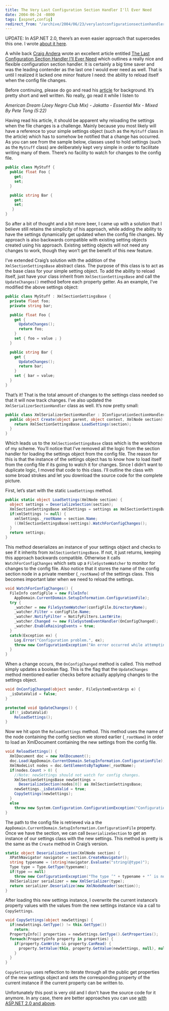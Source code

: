```yaml
---
title: The Very Last Configuration Section Handler I'll Ever Need
date: 2004-06-24 -0800
tags: [aspnet,config]
redirect_from: "/archive/2004/06/23/verylastconfigurationsectionhandler.aspx/"
---
```


UPDATE: In ASP.NET 2.0, there’s an even easier approach that supercedes this one. I wrote [about it here](https://haacked.com/archive/2007/03/12/custom-configuration-sections-in-3-easy-steps.aspx "configuration in asp.net 2.0").

A while back [Craig Andera](http://pluralsight.com/blogs/craig/default.aspx "Craig Andera’s Blog") wrote an excellent article entitled [The Last Configuration Section Handler I’ll Ever Need](http://www.pluralsight.com/wiki/default.aspx/Craig/XmlSerializerSectionHandler.html) which outlines a really nice and flexible configuration section handler. It is certainly a big time saver and was the leading contender as the last one I would ever need as well. That is until I realized it lacked one minor feature I need: the ability to reload itself when the config file changes.

Before continuing, please do go and read his [article](http://www.pluralsight.com/wiki/default.aspx/Craig/XmlSerializerSectionHandler.html "The Last Configuration Section Handler") for background. It’s pretty short and well written. No really, go read it while I listen to

_American Dream (Joey Negro Club Mix) - Jakatta - Essential Mix - Mixed By Pete Tong (5:22)_

Having read his article, it should be apparent why reloading the settings when the file changes is a challenge. Mainly because you most
likely will have a reference to your simple settings object (such as the `MyStuff` class in the article) which has to somehow be notified that a change has occurred. As you can see from the sample below, classes used to hold settings (such as the `MyStuff` class) are deliberately kept very simple in order to facilitate writing many of them. There’s no facility to watch for changes to the config file.

```csharp
public class MyStuff {
  public float Foo {
    get;
    set;
  }

  public string Bar {
    get;
    set;
   }
}
```

So after a bit of thought and a bit more beer, I came up with a solution that I believe still retains the simplicity of his approach, while adding the ability to have the settings dynamically get updated when the config file changes. My approach is also backwards compatible with existing setting objects created using his approach. Existing setting objects will not need any changes to work, though they won’t get the benefit of this new feature.

I’ve extended Craig’s solution with the addition of the `XmlSectionSettingsBase` abstract class. The purpose of this class is to
act as the base class for your simple setting object. To add the ability to reload itself, just have your class inherit from
`XmlSectionSettingsBase` and call the `UpdateChanges()` method before each property getter. As an example, I’ve modified the above settings object:

```csharp
public class MyStuff : XmlSectionSettingsBase {
  private float foo;
  private string bar;

  public float Foo {
    get {
      UpdateChanges();
      return foo;
    }
    set { foo = value ; }
  }

  public string Bar {
    get {
      UpdateChanges();
      return bar;
    }
    set { bar = value;
  }
}
```

That’s it! That is the total amount of changes to the settings class needed so that it will now track changes. I’ve also updated the
`XmlSerializerSectionHandler` class as well. It’s now pretty small:

```csharp
public class XmlSerializerSectionHandler : IConfigurationSectionHandler {
  public object Create(object parent, object context, XmlNode section)  {
    return XmlSectionSettingsBase.LoadSettings(section);
  }
}
```

Which leads us to the `XmlSectionSettingsBase` class which is the workhorse of my scheme. You’ll notice that I’ve removed all the logic
from the section handler for loading the settings object from the config file. The reason for this is that the instance of the settings object has to know how to load itself from the config file if its going to watch it for changes. Since I didn’t want to duplicate logic, I moved that code to this class. I’ll outline the class with some broad strokes and let you download the source code for the complete picture.

First, let’s start with the static `LoadSettings` method.

```csharp
public static object LoadSettings(XmlNode section) {
  object settings = DeserializeSection(section);
  XmlSectionSettingsBase xmlSettings = settings as XmlSectionSettingsBase;
  if(xmlSettings != null) {
    xmlSettings._rootName = section.Name;
    ((XmlSectionSettingsBase)settings).WatchForConfigChanges();
  }
  return settings;
}
```

This method deserializes an instance of your settings object and checks to see if it inherits from `XmlSectionSettingsBase`. If not, it just returns, keeping this approach backwards compatible. Otherwise it calls `WatchForConfigChanges` which sets up a `FileSystemWatcher` to monitor for changes to the config file. Also notice that it stores the name of the config section node in a private member (`_rootName`) of the settings class. This becomes important later when we need to reload the settings.

```csharp
void WatchForConfigChanges() {
  FileInfo configFile = new FileInfo(
    AppDomain.CurrentDomain.SetupInformation.ConfigurationFile);
  try {
    _watcher = new FileSystemWatcher(configFile.DirectoryName);
    _watcher.Filter = configFile.Name;
    _watcher.NotifyFilter = NotifyFilters.LastWrite;
    _watcher.Changed += new FileSystemEventHandler(OnConfigChanged);
    _watcher.EnableRaisingEvents = true;
  }
  catch(Exception ex) {
    Log.Error("Configuration problem.", ex);
    throw new ConfigurationException("An error occurred while attempting to watch for file system changes.", ex);
  }
}
```

When a change occurs, the `OnConfigChanged` method is called. This method simply updates a boolean flag. This is the flag that the `UpdateChanges` method mentioned earlier checks before actually applying changes to the settings object.

```csharp
void OnConfigChanged(object sender, FileSystemEventArgs e) {
  _isDataValid = false;
}

protected void UpdateChanges() {
  if(!_isDataValid)
    ReloadSettings();
}
```

Now we hit upon the `ReloadSettings` method. This method uses the name of the node containing the config section we stored earlier
(`_rootName`) in order to load an XmlDocument containing the new settings from the config file.

```csharp
void ReloadSettings() {
  XmlDocument doc = new XmlDocument();
  doc.Load(AppDomain.CurrentDomain.SetupInformation.ConfigurationFile);
  XmlNodeList nodes = doc.GetElementsByTagName(_rootName);
  if(nodes.Count > 0) {
    //Note: newSettings should not watch for config changes.
    XmlSectionSettingsBase newSettings =
      DeserializeSection(nodes[0]) as XmlSectionSettingsBase;
    newSettings._isDataValid = true;
    CopySettings(newSettings);
  }
  else
    throw new System.Configuration.ConfigurationException("Configuration section " + _rootName + " not found.");
}
```

The path to the config file is retrieved via a the `AppDomain.CurrentDomain.SetupInformation.ConfigurationFile` property.
Once we have the section, we can call `DeserializeSection` to get an instance of our settings class with the new settings. This method is pretty is the same as the `Create` method in Craig’s version.

```csharp
static object DeserializeSection(XmlNode section) {
  XPathNavigator navigator = section.CreateNavigator();
  string typename = (string)navigator.Evaluate("string(@type)");
  Type type = Type.GetType(typename);
  if(type == null)
    throw new ConfigurationException("The type ’" + typename + "’ is not a valid type. Double check the type parameter.");
  XmlSerializer serializer = new XmlSerializer(type);
  return serializer.Deserialize(new XmlNodeReader(section));
}
```

After loading this new settings instance, I overwrite the current instance’s property values with the values from the new settings
instance via a call to `CopySettings`.

```csharp
void CopySettings(object newSettings) {
  if(newSettings.GetType() != this.GetType())
    return;
  PropertyInfo[] properties = newSettings.GetType().GetProperties();
  foreach(PropertyInfo property in properties) {
    if(property.CanWrite && property.CanRead) {
      property.SetValue(this, property.GetValue(newSettings, null), null);
    }
  }
}
```

`CopySettings` uses reflection to iterate through all the public get properties of the new settings object and sets the corresponding
property of the current instance if the current property can be written to.

Unfortunately this post is very old and I don't have the source code for it anymore. In any case, there are better approaches you can use [with ASP.NET 2.0 and above](https://haacked.com/archive/2007/03/12/custom-configuration-sections-in-3-easy-steps.aspx).
